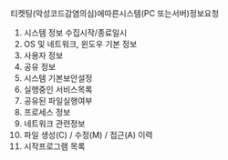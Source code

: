  티켓팅(악성코드감염의심)에따른시스템(PC 또는서버)정보요청
  1. 시스템 정보 수집시작/종료일시
  2. OS 및 네트워크, 윈도우 기본 정보
  3. 사용자 정보
  4. 공유 정보
  5. 시스템 기본보안설정
  6. 실행중인 서비스목록
  7. 공유된 파일실행여부
  8. 프로세스 정보
  9. 네트워크 관련정보
  10. 파일 생성(C) / 수정(M) / 접근(A) 이력
  11. 시작프로그램 목록
